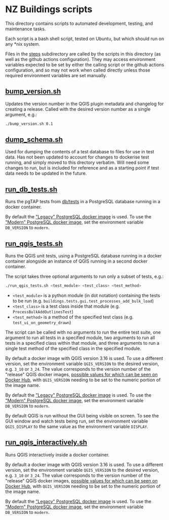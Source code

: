 # NZ Buildings scripts

This directory contains scripts to automated development, testing, and maintenance tasks.

Each script is a bash shell script, tested on Ubuntu, but which should run on any \*nix system.

Files in the [steps](./steps) subdirectory are called by the scripts in this directory (as well as the github actions configuration). They may access environment variables expected to be set by either the calling script or the github actions configuration, and so may not work when called directly unless those required environment variables are set manually.

## [bump_version.sh](./bump_version.sh)

Updates the version number in the QGIS plugin metadata and changelog for creating a release. Called with the desired version number as a single argument, e.g.:

```bash
./bump_version.sh 0.1
```

## [dump_schema.sh](./dump_schema.sh)

Used for dumping the contents of a test database to files for use in test data. Has not been updated to account for changes to dockerise test running, and simply moved to this drectory verbatim. Will need some changes to run, but is included for reference and as a starting point if test data needs to be updated in the future.

## [run_db_tests.sh](./run_db_tests.sh)

Runs the pgTAP tests from [db/tests](../db/tests/) in a PostgreSQL database running in a docker container.

By default the ["Legacy" PostgreSQL docker image](../docker/nz-buildings-db-legacy.Dockerfile) is used. To use the ["Modern" PostgreSQL docker image](../docker/nz-buildings-db-modern.Dockerfile), set the environment variable `DB_VERSION` to `modern`.

## [run_qgis_tests.sh](./run_qgis_tests.sh)

Runs the QGIS unit tests, using a PostgreSQL database running in a docker container alongside an instance of QGIS running in a second docker container.

The script takes three optional arguments to run only a subset of tests, e.g.:

```bash
./run_qgis_tests.sh <test_module> <test_class> <test_method>
```

- `<test_module>` is a python module (in dot notation) containing the tests to be run (e.g. `buildings.tests.gui.test_processes_add_bulk_load`)
- `<test_class>` is a test class inside that module (e.g. `ProcessBulkAddOutlinesTest`)
- `<test_method>` is a method of the specified test class (e.g. `test_ui_on_geometry_drawn`)

The script can be called with no arguments to run the entire test suite, one argument to run all tests in a specified module, two arguments to run all tests in a specified class within that module, and three arguments to run a single test method of the specified class in the specified module.

By default a docker image with QGIS version 3.16 is used. To use a different version, set the environment variable `QGIS_VERSION` to the desired version, e.g. `3_10` or `3_24`. The value corresponds to the version number of the "release" QGIS docker images, [possible values for which can be seen on Docker Hub](https://hub.docker.com/r/qgis/qgis/tags?page=1&name=release), with `QGIS_VERSION` needing to be set to the numeric portion of the image name.

By default the ["Legacy" PostgreSQL docker image](../docker/nz-buildings-db-legacy.Dockerfile) is used. To use the ["Modern" PostgreSQL docker image](../docker/nz-buildings-db-modern.Dockerfile), set the environment variable `DB_VERSION` to `modern`.

By default QGIS is run without the GUI being visible on screen. To see the GUI window and watch tests being run, set the environment variable `QGIS_DISPLAY` to the same value as the environment variable `DISPLAY`.

## [run_qgis_interactively.sh](./run_qgis_tests.sh)

Runs QGIS interactively inside a docker container.

By default a docker image with QGIS version 3.16 is used. To use a different version, set the environment variable `QGIS_VERSION` to the desired version, e.g. `3_10` or `3_24`. The value corresponds to the version number of the "release" QGIS docker images, [possible values for which can be seen on Docker Hub](https://hub.docker.com/r/qgis/qgis/tags?page=1&name=release), with `QGIS_VERSION` needing to be set to the numeric portion of the image name.

By default the ["Legacy" PostgreSQL docker image](../docker/nz-buildings-db-legacy.Dockerfile) is used. To use the ["Modern" PostgreSQL docker image](../docker/nz-buildings-db-modern.Dockerfile), set the environment variable `DB_VERSION` to `modern`.